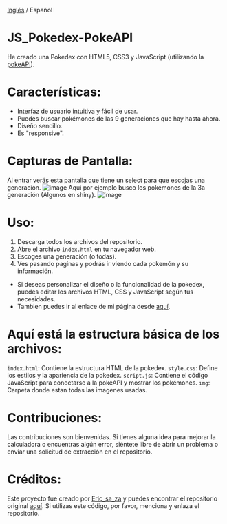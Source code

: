 [Inglés](https://github.com/ericsaza/JS_Pokedex-PokeAPI/blob/main/README.md) / Español
# JS_Pokedex-PokeAPI
He creado una Pokedex con HTML5, CSS3 y JavaScript (utilizando la [pokeAPI](https://pokeapi.co)).

# Características:
- Interfaz de usuario intuitiva y fácil de usar.
- Puedes buscar pokémones de las 9 generaciones que hay hasta ahora.
- Diseño sencillo.
- Es "responsive".

# Capturas de Pantalla:
Al entrar verás esta pantalla que tiene un select para que escojas una generación.
![image](https://github.com/ericsaza/JS_Pokedex-PokeAPI/assets/94136968/e2f4d099-8c96-42cb-a286-7dc2785c36ab)
Aqui por ejemplo busco los pokémones de la 3a generación (Algunos en shiny).
![image](https://github.com/ericsaza/JS_Pokedex-PokeAPI/assets/94136968/2a46fc7b-8c95-46db-b423-3ba436ad3fee)


# Uso:
1. Descarga todos los archivos del repositorio.
2. Abre el archivo `index.html` en tu navegador web.
3. Escoges una generación (o todas).
4. Ves pasando paginas y podrás ir viendo cada pokemón y su información.
- Si deseas personalizar el diseño o la funcionalidad de la pokedex, puedes editar los archivos HTML, CSS y JavaScript según tus necesidades.
- Tambien puedes ir al enlace de mi página desde [aquí](https://ericsaza.github.io/JS_Pokedex-PokeAPI/).

# Aquí está la estructura básica de los archivos:
`index.html`: Contiene la estructura HTML de la pokedex.
`style.css`: Define los estilos y la apariencia de la pokedex.
`script.js`: Contiene el código JavaScript para conectarse a la pokeAPI y mostrar los pokémones.
`img`: Carpeta donde estan todas las imagenes usadas.

# Contribuciones:
Las contribuciones son bienvenidas. Si tienes alguna idea para mejorar la calculadora o encuentras algún error, siéntete libre de abrir un problema o enviar una solicitud de extracción en el repositorio.

# Créditos:
Este proyecto fue creado por [Eric_sa_za](https://github.com/ericsaza/) y puedes encontrar el repositorio original [aquí](https://github.com/ericsaza/JS_Pokedex-PokeAPI/).
Si utilizas este código, por favor, menciona y enlaza el repositorio.

